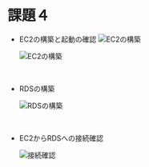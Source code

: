 # 課題４

* EC2の構築と起動の確認
   ![EC2の構築](/RaiseTech_WS/lecture-img/EC2.png)　

   ![EC2の構築](/RaiseTech_WS/lecture-img/EC2-start.png)　
<br>

* RDSの構築

   ![RDSの構築](/RaiseTech_WS/lecture-img/RDS.png)
<br>

* EC2からRDSへの接続確認

   ![接続確認](/RaiseTech_WS/lecture-img/EC2toRDSconect.png)
<br>
